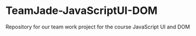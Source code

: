 TeamJade-JavaScriptUI-DOM
=========================

Repository for our team work project for the course JavaScript UI and DOM

